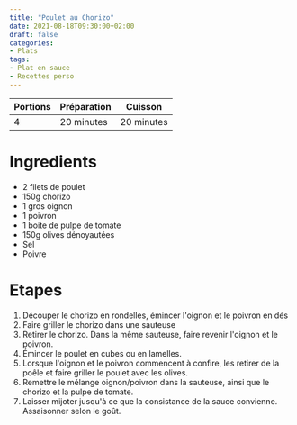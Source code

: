 ```yaml
---
title: "Poulet au Chorizo"
date: 2021-08-18T09:30:00+02:00 
draft: false
categories:
- Plats
tags:
- Plat en sauce 
- Recettes perso
---
```


| Portions | Préparation | Cuisson    |
|----------|-------------|------------| 
|4         |20 minutes   |20 minutes  |

# Ingredients

- 2 filets de poulet
- 150g chorizo
- 1 gros oignon
- 1 poivron
- 1 boite de pulpe de tomate
- 150g olives dénoyautées
- Sel
- Poivre

# Etapes

1) Découper le chorizo en rondelles, émincer l'oignon et le poivron en dés
2) Faire griller le chorizo dans une sauteuse
3) Retirer le chorizo. Dans la même sauteuse, faire revenir l'oignon et le poivron.
4) Émincer le poulet en cubes ou en lamelles.
5) Lorsque l'oignon et le poivron commencent à confire, les retirer de la poêle et faire griller le poulet avec les olives.
6) Remettre le mélange oignon/poivron dans la sauteuse, ainsi que le chorizo et la pulpe de tomate.
7) Laisser mijoter jusqu'à ce que la consistance de la sauce convienne. Assaisonner selon le goût.
